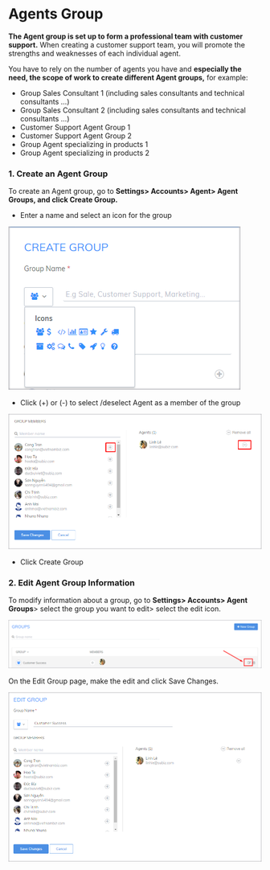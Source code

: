 # Agents Group

**The Agent group is set up to form a professional team with customer support.** When creating a customer support team, you will promote the strengths and weaknesses of each individual agent.

You have to rely on the number of agents you have and **especially the need, the scope of work to create different Agent groups,** for example:

* Group Sales Consultant 1 \(including sales consultants and technical consultants ...\)
* Group Sales Consultant 2 \(including sales consultants and technical consultants ...\)
* Customer Support Agent Group 1
* Customer Support Agent Group 2
* Group Agent specializing in products 1
* Group Agent specializing in products 2

### 1. Create an Agent Group

To create an Agent group, go to **Settings&gt; Accounts&gt; Agent&gt; Agent Groups, and click Create Group.**

* Enter a name and select an icon for the group

![Enter a name and select an icon for the group](../../../.gitbook/assets/6%20%281%29.png)

* Click \(+\) or \(-\) to select /deselect Agent as a member of the group

![Add or Remove team members](../../../.gitbook/assets/7.png)

* Click Create Group

### 2. Edit Agent Group Information

To modify information about a group, go to **Settings&gt; Accounts&gt; Agent Groups**&gt; select the group you want to edit&gt; select the edit icon.

![Edit Agent Group Information](../../../.gitbook/assets/8.png)

On the Edit Group page, make the edit and click Save Changes.

![Add or Remove team members](../../../.gitbook/assets/9.png)





























